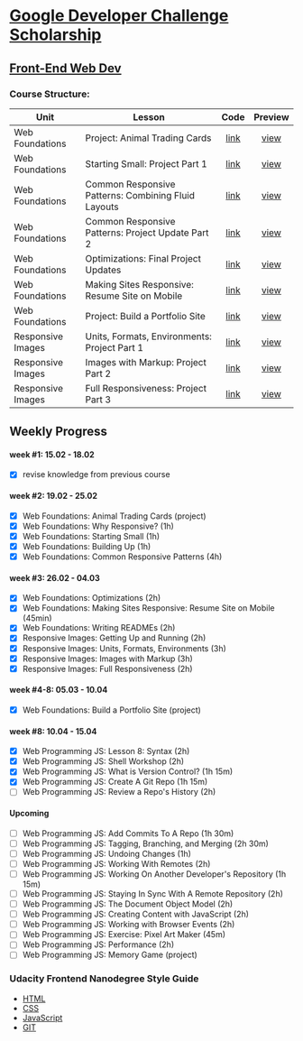 # [Google Developer Challenge Scholarship](https://www.udacity.com/google-scholarships)
## [Front-End Web Dev](https://www.udacity.com/course/front-end-web-developer-nanodegree--nd001)

### Course Structure:
Unit               | Lesson                                                | Code                   | Preview                |
-------------------|-------------------------------------------------------|:----------------------:|:----------------------:|
Web Foundations    | Project: Animal Trading Cards                         | [link][U1-L10#02-code] | [view][U1-L10#02-view] |
Web Foundations    | Starting Small: Project Part 1                        | [link][U1-L12#16-code] | [view][U1-L12#16-view] |
Web Foundations    | Common Responsive Patterns: Combining Fluid Layouts   | [link][U1-L14#06-code] | [view][U1-L14#06-view] |
Web Foundations    | Common Responsive Patterns: Project Update Part 2     | [link][U1-L14#11-code] | [view][U1-L14#11-view] |
Web Foundations    | Optimizations: Final Project Updates                  | [link][U1-L15#10-code] | [view][U1-L15#10-view] |
Web Foundations    | Making Sites Responsive: Resume Site on Mobile        | [link][U1-L16#02-code] | [view][U1-L16#02-view] |
Web Foundations    | Project: Build a Portfolio Site                       | [link][U1-L17#03-code] | [view][U1-L17#03-view] |
Responsive Images  | Units, Formats, Environments:  Project Part 1         | [link][E1-L02#16-code] | [view][E1-L02#16-view] |
Responsive Images  | Images with Markup: Project Part 2                    | [link][E1-L03#14-code] | [view][E1-L03#14-view] |
Responsive Images  | Full Responsiveness: Project Part 3                   | [link][E1-L04#10-code] | [view][E1-L04#10-view] |

## Weekly Progress
#### week #1: 15.02 - 18.02
- [x] revise knowledge from previous course
#### week #2: 19.02 - 25.02
- [x] Web Foundations: Animal Trading Cards (project)
- [x] Web Foundations: Why Responsive? (1h)
- [x] Web Foundations: Starting Small (1h)
- [x] Web Foundations: Building Up (1h)
- [x] Web Foundations: Common Responsive Patterns (4h)
#### week #3: 26.02 - 04.03
- [x] Web Foundations: Optimizations (2h)
- [x] Web Foundations: Making Sites Responsive: Resume Site on Mobile (45min)
- [x] Web Foundations: Writing READMEs (2h)
- [x] Responsive Images: Getting Up and Running (2h)
- [x] Responsive Images: Units, Formats, Environments (3h)
- [x] Responsive Images: Images with Markup (3h)
- [x] Responsive Images: Full Responsiveness (2h)

#### week #4-8: 05.03 - 10.04
- [x] Web Foundations: Build a Portfolio Site (project)

#### week #8: 10.04 - 15.04
- [x] Web Programming JS: Lesson 8: Syntax (2h)
- [x] Web Programming JS: Shell Workshop (2h)
- [x] Web Programming JS: What is Version Control? (1h 15m)
- [x] Web Programming JS: Create A Git Repo (1h 15m)
- [ ] Web Programming JS: Review a Repo's History (2h)

#### Upcoming
- [ ] Web Programming JS: Add Commits To A Repo (1h 30m)
- [ ] Web Programming JS: Tagging, Branching, and Merging (2h 30m)
- [ ] Web Programming JS: Undoing Changes (1h)
- [ ] Web Programming JS: Working With Remotes (2h)
- [ ] Web Programming JS: Working On Another Developer's Repository (1h 15m)
- [ ] Web Programming JS: Staying In Sync With A Remote Repository (2h)
- [ ] Web Programming JS: The Document Object Model (2h)
- [ ] Web Programming JS: Creating Content with JavaScript (2h)
- [ ] Web Programming JS: Working with Browser Events (2h)
- [ ] Web Programming JS: Exercise: Pixel Art Maker (45m)
- [ ] Web Programming JS: Performance (2h)
- [ ] Web Programming JS: Memory Game (project)

### Udacity Frontend Nanodegree Style Guide
* [HTML](https://udacity.github.io/frontend-nanodegree-styleguide/index)
* [CSS](https://udacity.github.io/frontend-nanodegree-styleguide/css)
* [JavaScript](https://udacity.github.io/frontend-nanodegree-styleguide/javascript)
* [GIT](https://udacity.github.io/git-styleguide)


[U1-L10#02-code]: web-foundations/10.02
[U1-L10#02-view]: https://gavar.github.io/google-front-end-web-developer/web-foundations/10.02/card.html

[U1-L12#16-code]: web-foundations/12.16
[U1-L12#16-view]: https://gavar.github.io/google-front-end-web-developer/web-foundations/12.16/index.html

[U1-L14#06-code]: web-foundations/14.06
[U1-L14#06-view]: https://gavar.github.io/google-front-end-web-developer/web-foundations/14.06/index.html

[U1-L14#11-code]: web-foundations/14.11
[U1-L14#11-view]: https://gavar.github.io/google-front-end-web-developer/web-foundations/14.11/index.html

[U1-L15#10-code]: web-foundations/15.10
[U1-L15#10-view]: https://gavar.github.io/google-front-end-web-developer/web-foundations/15.10/index.html

[U1-L16#02-code]: web-foundations/16.02
[U1-L16#02-view]: https://gavar.github.io/google-front-end-web-developer/web-foundations/16.02/index.html

[U1-L17#03-code]: web-foundations/18.03
[U1-L17#03-view]: https://gavar.github.io/google-front-end-web-developer/web-foundations/18.03/dist/index.html

[E1-L02#16-code]: responsive-images/02.16
[E1-L02#16-view]: https://gavar.github.io/google-front-end-web-developer/responsive-images/02.16/out/index.html

[E1-L03#14-code]: responsive-images/03.14
[E1-L03#14-view]: https://gavar.github.io/google-front-end-web-developer/responsive-images/03.14/out/index.html

[E1-L04#10-code]: responsive-images/04.10
[E1-L04#10-view]: https://gavar.github.io/google-front-end-web-developer/responsive-images/04.10/out/index.html
